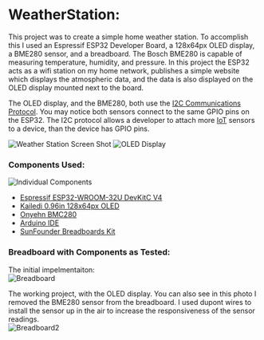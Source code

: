 # WeatherStation:
This project was to create a simple home weather station. To accomplish this I used an Espressif ESP32 Developer Board, a 128x64px OLED display, a BME280 sensor, and a breadboard. The Bosch BME280 is capable of measuring temperature, humidity, and pressure. In this project the ESP32 acts as a wifi station on my home network, publishes a simple website which displays the atmospheric data, and the data is also displayed on the OLED display mounted next to the board.

The OLED display, and the BME280, both use the [I2C Communications Protocol](https://en.wikipedia.org/wiki/I%C2%B2C).  You may notice both sensors connect to the same GPIO pins on the ESP32.  The I2C protocol allows a developer to attach more [IoT](https://en.wikipedia.org/wiki/Internet_of_things) sensors to a device, than the device has GPIO pins.

![Weather Station Screen Shot](https://github.com/arcum-omni/WeatherStation/blob/master/Images/screenshot480.jpg)
![OLED Display](https://raw.githubusercontent.com/arcum-omni/WeatherStation/master/Images/oled480.jpg)

### Components Used:
![Individual Components](https://github.com/arcum-omni/WeatherStation/blob/master/Images/components480.jpg)
* [Espressif ESP32-WROOM-32U DevKitC V4](https://www.amazon.com/MELIFE-ESP32-DevKitC-Development-ESP32-WROOM-32U-Arduino/dp/B0811LGWY2/ref=sr_1_1?dchild=1&keywords=Espressif%2BESP32-WROOM-32U%2BDevKitC%2BV4&qid=1587513843&sr=8-1&th=1)
* [Kailedi 0.96in 128x64px OLED](https://www.amazon.com/gp/product/B08173WNNP/ref=ppx_yo_dt_b_asin_title_o00_s00?ie=UTF8&psc=1)
* [Onyehn BMC280](https://www.amazon.com/dp/B07KR24P6P?tag=duckduckgo-d-20&linkCode=osi&th=1&psc=1)
* [Arduino IDE](https://www.arduino.cc/en/Main/Software)
* [SunFounder Breadboards Kit](https://www.amazon.com/gp/product/B082KBF7MM/ref=ppx_yo_dt_b_asin_title_o05_s01?ie=UTF8&psc=1)

### Breadboard with Components as Tested:

The initial impelmentaiton:<br>
![Breadboard](https://github.com/arcum-omni/WeatherStation/blob/master/Images/breadBoard480.jpg)


The working project, with the OLED display. You can also see in this photo I removed the BME280 sensor from the breadboard. I used dupont wires to install the sensor up in the air to increase the responsiveness of the sensor readings.<br>
![Breadboard2](https://raw.githubusercontent.com/arcum-omni/WeatherStation/master/Images/breadBoard2-480.jpg)<br>

